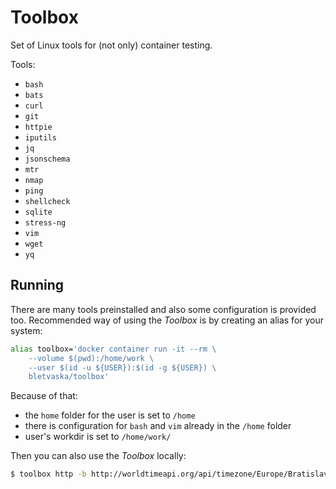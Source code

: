 # Toolbox 

Set of Linux tools for (not only) container testing.

Tools:

* `bash`
* `bats`
* `curl`
* `git`
* `httpie`
* `iputils`
* `jq`
* `jsonschema`
* `mtr`
* `nmap`
* `ping`
* `shellcheck`
* `sqlite`
* `stress-ng`
* `vim`
* `wget`
* `yq`


## Running

There are many tools preinstalled and also some configuration is provided too. Recommended way of using the _Toolbox_ is by creating an alias for your system:

```bash
alias toolbox='docker container run -it --rm \
    --volume $(pwd):/home/work \
    --user $(id -u ${USER}):$(id -g ${USER}) \
    bletvaska/toolbox'
```

Because of that:

* the `home` folder for the user is set to `/home`
* there is configuration for `bash` and `vim` already in the `/home` folder
* user's workdir is set to `/home/work/`

Then you can also use the _Toolbox_ locally:

```bash
$ toolbox http -b http://worldtimeapi.org/api/timezone/Europe/Bratislava
```


